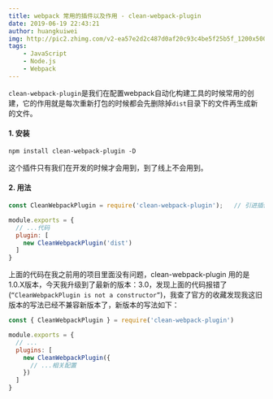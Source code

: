 ```yaml
---
title: webpack 常用的插件以及作用 - clean-webpack-plugin
date: 2019-06-19 22:43:21
author: huangkuiwei
img: http://pic2.zhimg.com/v2-ea57e2d2c487d0af20c93c4be5f25b5f_1200x500.jpg
tags: 
    - JavaScript
    - Node.js
    - Webpack
---
```

`clean-webpack-plugin`是我们在配置webpack自动化构建工具的时候常用的创建，它的作用就是每次重新打包的时候都会先删除掉`dist`目录下的文件再生成新的文件。
#### 1. 安装
```html
npm install clean-webpack-plugin -D
```
这个插件只有我们在开发的时候才会用到，到了线上不会用到。

#### 2. 用法
```javascript
const CleanWebpackPlugin = require('clean-webpack-plugin');   // 引进插件

module.exports = {
  // ...代码
  plugin: [
    new CleanWebpackPlugin('dist')
  ]
}
```
上面的代码在我之前用的项目里面没有问题，clean-webpack-plugin 用的是1.0.X版本，今天我升级到了最新的版本：3.0，发现上面的代码报错了(`“CleanWebpackPlugin is not a constructor”`)，我查了官方的收藏发现我这旧版本的写法已经不兼容新版本了，新版本的写法如下：
```javascript
const { CleanWebpackPlugin } = require('clean-webpack-plugin')

module.exports = {
  // ...
  plugins: [
    new CleanWebpackPlugin({
      // ...相关配置
    })
  ]
}
```
